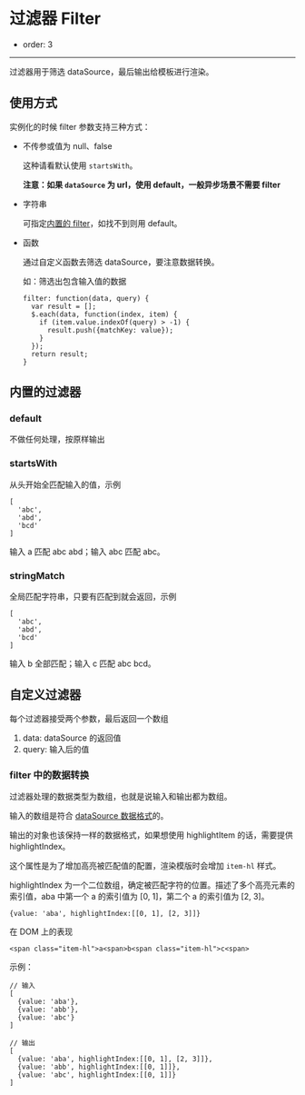 # 过滤器 Filter

- order: 3

----

过滤器用于筛选 dataSource，最后输出给模板进行渲染。

## 使用方式

实例化的时候 filter 参数支持三种方式：

 -  不传参或值为 null、false

    这种请看默认使用 `startsWith`。

    **注意：如果 `dataSource` 为 url，使用 default，一般异步场景不需要 filter** 

 -  字符串

    可指定[内置的 filter](#内置的过滤器)，如找不到则用 default。


 -  函数

    通过自定义函数去筛选 dataSource，要注意数据转换。

    如：筛选出包含输入值的数据

    ```
    filter: function(data, query) {
      var result = [];
      $.each(data, function(index, item) {
        if (item.value.indexOf(query) > -1) {
          result.push({matchKey: value});
        }
      });
      return result;
    }
    ```

## 内置的过滤器

### default

不做任何处理，按原样输出

### startsWith

从头开始全匹配输入的值，示例

```
[
  'abc',
  'abd',
  'bcd'
]
```

输入 a 匹配 abc abd；输入 abc 匹配 abc。

### stringMatch

全局匹配字符串，只要有匹配到就会返回，示例

```
[
  'abc',
  'abd',
  'bcd'
]
```

输入 b 全部匹配；输入 c 匹配 abc bcd。

## 自定义过滤器

每个过滤器接受两个参数，最后返回一个数组

1. data: dataSource 的返回值
2. query: 输入后的值

### filter 中的数据转换

过滤器处理的数据类型为数组，也就是说输入和输出都为数组。

输入的数组是符合 [dataSource 数据格式](http://aralejs.org/autocomplete/#datasource-array-object-string-function)的。

输出的对象也该保持一样的数据格式，如果想使用 highlightItem 的话，需要提供 highlightIndex。

这个属性是为了增加高亮被匹配值的配置，渲染模版时会增加 `item-hl` 样式。

highlightIndex 为一个二位数组，确定被匹配字符的位置。描述了多个高亮元素的索引值，aba 中第一个 a 的索引值为 [0, 1]，第二个 a 的索引值为 [2, 3]。

```
{value: 'aba', highlightIndex:[[0, 1], [2, 3]]}
```

在 DOM 上的表现

```
<span class="item-hl">a<span>b<span class="item-hl">c<span>
```

示例：

```
// 输入
[
  {value: 'aba'},
  {value: 'abb'},
  {value: 'abc'}
]

// 输出
[
  {value: 'aba', highlightIndex:[[0, 1], [2, 3]]},
  {value: 'abb', highlightIndex:[[0, 1]]},
  {value: 'abc', highlightIndex:[[0, 1]]}
]
```
